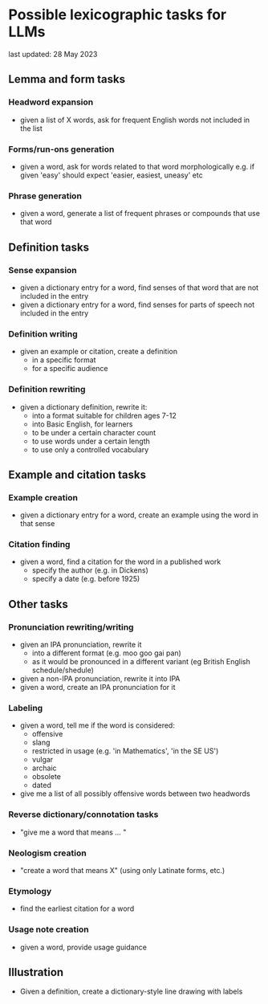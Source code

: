 # Possible lexicographic tasks for LLMs
last updated: 28 May 2023

## Lemma and form tasks
### Headword expansion
* given a list of X words, ask for frequent English words not included in the list

### Forms/run-ons generation
* given a word, ask for words related to that word morphologically
	e.g. if given 'easy' should expect 'easier, easiest, uneasy' etc

### Phrase generation
* given a word, generate a list of frequent phrases or compounds that use that word

## Definition tasks

### Sense expansion
* given a dictionary entry for a word, find senses of that word that are not included in the entry
* given a dictionary entry for a word, find senses for parts of speech not included in the entry

### Definition writing
* given an example or citation, create a definition
	* in a specific format
	* for a specific audience

### Definition rewriting
* given a dictionary definition, rewrite it:
	* into a format suitable for children ages 7-12
	* into Basic English, for learners
	* to be under a certain character count
	* to use words under a certain length
	* to use only a controlled vocabulary 

## Example and citation tasks

### Example creation

* given a dictionary entry for a word, create an example using the word in that sense

### Citation finding
* given a word, find a citation for the word in a published work
	* specify the author (e.g. in Dickens)
	* specify a date (e.g. before 1925)


## Other tasks

### Pronunciation rewriting/writing
* given an IPA pronunciation, rewrite it
	* into a different format (e.g. moo goo gai pan)
	* as it would be pronounced in a different variant (eg British English schedule/shedule)
* given a non-IPA pronunciation, rewrite it into IPA
* given a word, create an IPA pronunciation for it

### Labeling
* given a word, tell me if the word is considered:
	* offensive
	* slang
	* restricted in usage (e.g. 'in Mathematics', 'in the SE US')
	* vulgar
	* archaic
	* obsolete
	* dated
* give me a list of all possibly offensive words between two headwords


### Reverse dictionary/connotation tasks 
* "give me a word that means … " 

### Neologism creation
* "create a word that means X" (using only Latinate forms, etc.) 

### Etymology 
* find the earliest citation for a word

### Usage note creation
* given a word, provide usage guidance

## Illustration
* Given a definition, create a dictionary-style line drawing with labels

